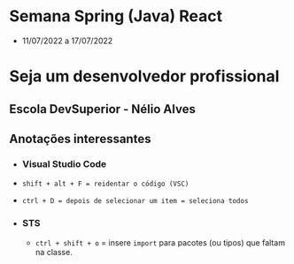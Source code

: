 # Semana Spring (Java) React
  - 11/07/2022 a 17/07/2022
# Seja um desenvolvedor profissional

## Escola DevSuperior - Nélio Alves

## Anotações interessantes

- ### Visual Studio Code
 - `shift + alt + F = reidentar o código (VSC)`
 - `ctrl + D = depois de selecionar um item = seleciona todos`
 
- ### STS
  - `ctrl + shift + o` = insere `import` para pacotes (ou tipos) que faltam na classe.
